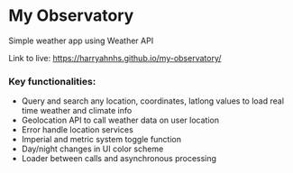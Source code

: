 # My Observatory
Simple weather app using Weather API

Link to live: https://harryahnhs.github.io/my-observatory/

### Key functionalities:
- Query and search any location, coordinates, latlong values to load real time weather and climate info
- Geolocation API to call weather data on user location
- Error handle location services
- Imperial and metric system toggle function
- Day/night changes in UI color scheme
- Loader between calls and asynchronous processing 
